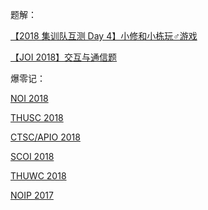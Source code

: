 题解：

[【2018 集训队互测 Day 4】小修和小栋玩♂游戏](mcfx.html)

[【JOI 2018】交互与通信题](JOI2018_communication.html)

爆零记：

[NOI 2018](NOI18.html)

[THUSC 2018](THUSC.html)

[CTSC/APIO 2018](CTSC-APIO.html)

[SCOI 2018](SCOI.html)

[THUWC 2018](THUWC.html)

[NOIP 2017](NOIP.html)